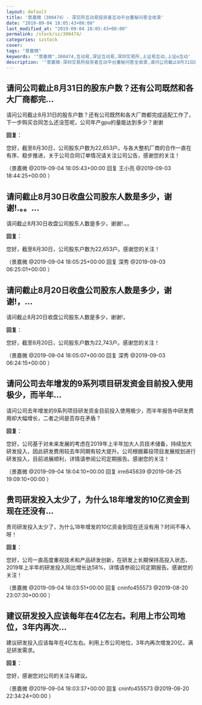 ```yaml
---
layout: default
title: '景嘉微（300474）- 深交所互动易投资者互动平台董秘问答全收录'
date: "2019-09-04 18:05:43+00:00"
last_modified_at: "2019-09-04 18:05:43+00:00"
permalink: /stock/sz/300474/
categories: szstock
cover: 
tags: "景嘉微"
keywords: '"景嘉微",300474,互动易,深证互动易,深圳交易所,上证易互动,上证e互动'
description: '"景嘉微-深圳交易所投资者互动平台董秘问答全收录,请问公司截止8月31日的股东户数？还有公司既然和各大厂商都完成适配工作了，下一步购买合同怎么还没签呢，公司年产gpu的量能达到多少？谢谢"'
---
```


## 请问公司截止8月31日的股东户数？还有公司既然和各大厂商都完...

请问公司截止8月31日的股东户数？还有公司既然和各大厂商都完成适配工作了，下一步购买合同怎么还没签呢，公司年产gpu的量能达到多少？谢谢

**回复**：

您好，截至8月30日，公司股东户数为22,653户。与各大整机厂商的合作一直在有序、稳步推进，关于公司合同订单情况请关注公司公告，感谢您的关注！ 

（景嘉微  @2019-09-04 18:05:43+00:00 回复 王小亮  @2019-09-03 18:44:25+00:00 ）

## 请问截止8月30日收盘公司股东人数是多少，谢谢!.。。...

请问截止8月30日收盘公司股东人数是多少，谢谢!.。。

**回复**：

您好，截至8月30日，公司股东户数为22,653户。感谢您的关注！ 

（景嘉微  @2019-09-04 18:05:25+00:00 回复 深秀  @2019-09-03 06:25:01+00:00 ）

## 请问截止8月20日收盘公司股东人数是多少，谢谢!，...

请问截止8月20日收盘公司股东人数是多少，谢谢!，

**回复**：

您好，截至8月20日，公司股东户数为22,743户。感谢您的关注！ 

（景嘉微  @2019-09-04 18:05:07+00:00 回复 深秀  @2019-09-03 06:24:15+00:00 ）

## 请问公司去年增发的9系列项目研发资金目前投入使用极少，而半年...

请问公司去年增发的9系列项目研发资金目前投入使用极少，而半年报告中研发费用却大幅增长，二者之间是否存在矛盾？

**回复**：

您好，公司基于对未来发展的考虑在2019年上半年加大人员技术储备，持续加大研发投入，因此研发费用较去年同期有较大提升。公司根据募投项目发展规划进行研发投入，目前进展顺利，详情请参阅公司定期报告。感谢您的关注！ 

（景嘉微  @2019-09-04 18:04:10+00:00 回复 irm645639  @2019-08-25 19:09:10+00:00 ）

## 贵司研发投入太少了，为什么18年增发的10亿资金到现在还没有...

贵司研发投入太少了，为什么18年增发的10亿资金到现在还没有用？时间不等人呀！

**回复**：

您好，公司一直高度重视技术和产品研发创新，在研发上长期保持高投入状态，2019年上半年的研发投入同比增长达58%，详情请参阅公司定期报告。感谢您的关注！ 

（景嘉微  @2019-09-04 18:03:51+00:00 回复 cninfo455573  @2019-08-20 23:07:30+00:00 ）

## 建议研发投入应该每年在4亿左右。利用上市公司地位，3年内再次...

建议研发投入应该每年在4亿左右。利用上市公司地位，3年内再次增发20亿，满足研发需求。

**回复**：

您好，感谢您对公司的关注与建议。 

（景嘉微  @2019-09-04 18:03:37+00:00 回复 cninfo455573  @2019-08-20 22:34:24+00:00 ）

